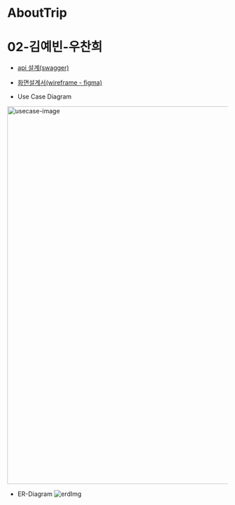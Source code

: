 # AboutTrip

# 02-김예빈-우찬희

- [api 설계(swagger)](https://github.com/ABOUTRIP/artifacts/blob/main/api.md)
- [화면설계서(wireframe - figma)](https://github.com/ABOUTRIP/artifacts/blob/main/wireframe.md)

- Use Case Diagram
<img width="864" alt="usecase-image" src="https://github.com/ABOUTRIP/artifacts/assets/49120917/75f7d223-91b3-4576-992f-5f2763b53f33">

- ER-Diagram
![erdImg](https://github.com/ABOUTRIP/artifacts/assets/49120917/1dd1bf54-7c78-4ee3-b80d-de1d841e7002)
